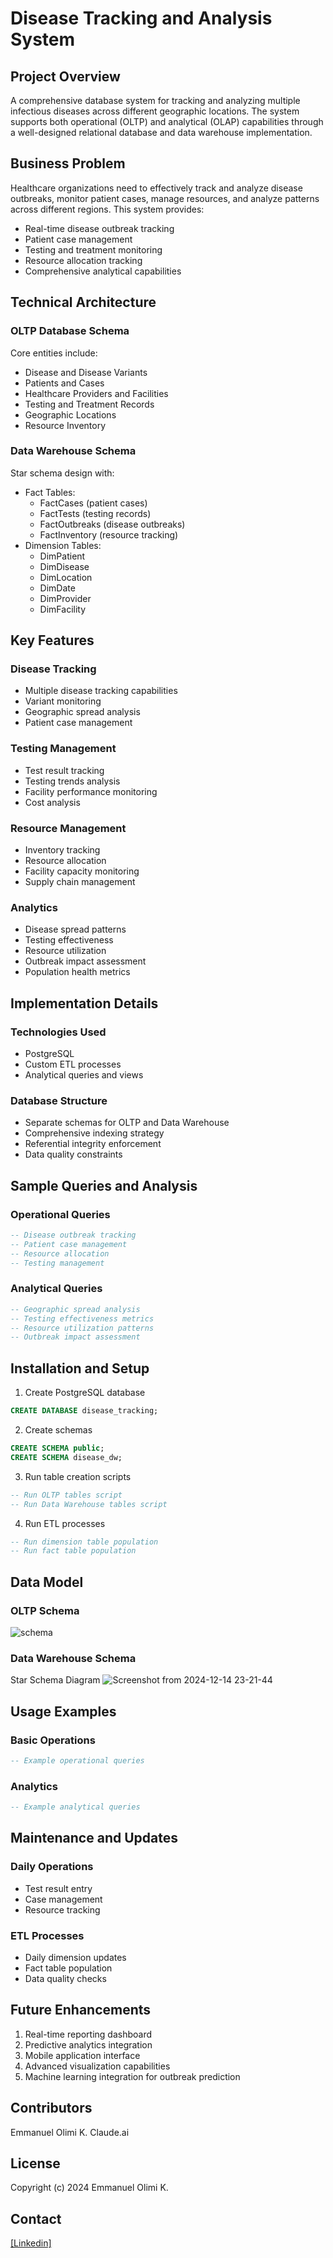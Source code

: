 # Disease Tracking and Analysis System

## Project Overview
A comprehensive database system for tracking and analyzing multiple infectious diseases across different geographic locations. The system supports both operational (OLTP) and analytical (OLAP) capabilities through a well-designed relational database and data warehouse implementation.

## Business Problem
Healthcare organizations need to effectively track and analyze disease outbreaks, monitor patient cases, manage resources, and analyze patterns across different regions. This system provides:
- Real-time disease outbreak tracking
- Patient case management
- Testing and treatment monitoring
- Resource allocation tracking
- Comprehensive analytical capabilities

## Technical Architecture

### OLTP Database Schema
Core entities include:
- Disease and Disease Variants
- Patients and Cases
- Healthcare Providers and Facilities
- Testing and Treatment Records
- Geographic Locations
- Resource Inventory

### Data Warehouse Schema
Star schema design with:
- Fact Tables:
  - FactCases (patient cases)
  - FactTests (testing records)
  - FactOutbreaks (disease outbreaks)
  - FactInventory (resource tracking)
- Dimension Tables:
  - DimPatient
  - DimDisease
  - DimLocation
  - DimDate
  - DimProvider
  - DimFacility

## Key Features

### Disease Tracking
- Multiple disease tracking capabilities
- Variant monitoring
- Geographic spread analysis
- Patient case management

### Testing Management
- Test result tracking
- Testing trends analysis
- Facility performance monitoring
- Cost analysis

### Resource Management
- Inventory tracking
- Resource allocation
- Facility capacity monitoring
- Supply chain management

### Analytics
- Disease spread patterns
- Testing effectiveness
- Resource utilization
- Outbreak impact assessment
- Population health metrics

## Implementation Details

### Technologies Used
- PostgreSQL 
- Custom ETL processes
- Analytical queries and views

### Database Structure
- Separate schemas for OLTP and Data Warehouse
- Comprehensive indexing strategy
- Referential integrity enforcement
- Data quality constraints

## Sample Queries and Analysis

### Operational Queries
```sql
-- Disease outbreak tracking
-- Patient case management
-- Resource allocation
-- Testing management
```

### Analytical Queries
```sql
-- Geographic spread analysis
-- Testing effectiveness metrics
-- Resource utilization patterns
-- Outbreak impact assessment
```

## Installation and Setup

1. Create PostgreSQL database
```sql
CREATE DATABASE disease_tracking;
```

2. Create schemas
```sql
CREATE SCHEMA public;
CREATE SCHEMA disease_dw;
```

3. Run table creation scripts
```sql
-- Run OLTP tables script
-- Run Data Warehouse tables script
```

4. Run ETL processes
```sql
-- Run dimension table population
-- Run fact table population
```

## Data Model

### OLTP Schema

![schema](https://github.com/user-attachments/assets/1d142647-d446-4d22-b929-3f1e460e8c05)

### Data Warehouse Schema
 Star Schema Diagram
![Screenshot from 2024-12-14 23-21-44](https://github.com/user-attachments/assets/afc650e0-479b-4f35-8953-f53f467e2d7d)

## Usage Examples

### Basic Operations
```sql
-- Example operational queries
```

### Analytics
```sql
-- Example analytical queries
```

## Maintenance and Updates

### Daily Operations
- Test result entry
- Case management
- Resource tracking

### ETL Processes
- Daily dimension updates
- Fact table population
- Data quality checks

## Future Enhancements
1. Real-time reporting dashboard
2. Predictive analytics integration
3. Mobile application interface
4. Advanced visualization capabilities
5. Machine learning integration for outbreak prediction

## Contributors
Emmanuel Olimi K.
Claude.ai

## License
Copyright (c) 2024 Emmanuel Olimi K.

## Contact
[[Linkedin]](https://www.linkedin.com/in/olimiemma/)
